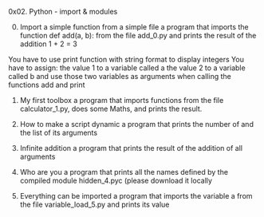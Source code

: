 0x02. Python - import & modules

0. Import a simple function from a simple file
 a program that imports the function def add(a, b): from the file add_0.py and prints the result of the addition 1 + 2 = 3

You have to use print function with string format to display integers
You have to assign:
the value 1 to a variable called a
the value 2 to a variable called b
and use those two variables as arguments when calling the functions add and print

1. My first toolbox
 a program that imports functions from the file calculator_1.py, does some Maths, and prints the result.

2. How to make a script dynamic
 a program that prints the number of and the list of its arguments

3. Infinite addition
 a program that prints the result of the addition of all arguments

4. Who are you
a program that prints all the names defined by the compiled module hidden_4.pyc (please download it locally

5. Everything can be imported
 a program that imports the variable a from the file variable_load_5.py and prints its value
